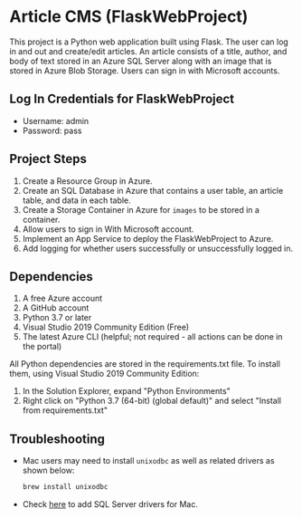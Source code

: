 # Article CMS (FlaskWebProject)
This project is a Python web application built using Flask. The user can log in and out and create/edit articles. An article consists of a title, author, and body of text stored in an Azure SQL Server along with an image that is stored in Azure Blob Storage. Users can sign in with Microsoft accounts.

## Log In Credentials for FlaskWebProject
- Username: admin
- Password: pass

## Project Steps
1. Create a Resource Group in Azure.
2. Create an SQL Database in Azure that contains a user table, an article table, and data in each table.
3. Create a Storage Container in Azure for `images` to be stored in a container.
4. Allow users to sign in With Microsoft account.
5. Implement an App Service to deploy the FlaskWebProject to Azure.
6. Add logging for whether users successfully or unsuccessfully logged in.

## Dependencies
1. A free Azure account
2. A GitHub account
3. Python 3.7 or later
4. Visual Studio 2019 Community Edition (Free)
5. The latest Azure CLI (helpful; not required - all actions can be done in the portal)

All Python dependencies are stored in the requirements.txt file. To install them, using Visual Studio 2019 Community Edition:
1. In the Solution Explorer, expand "Python Environments"
2. Right click on "Python 3.7 (64-bit) (global default)" and select "Install from requirements.txt"

## Troubleshooting
- Mac users may need to install `unixodbc` as well as related drivers as shown below:
    ```bash
    brew install unixodbc
    ```
- Check [here](https://docs.microsoft.com/en-us/sql/connect/odbc/linux-mac/install-microsoft-odbc-driver-sql-server-macos?view=sql-server-ver15) to add SQL Server drivers for Mac.